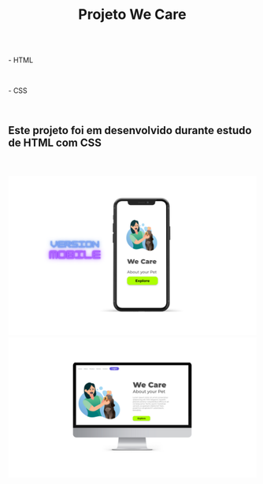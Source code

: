 <h1 align="center">Projeto We Care</h1>
<br><br>
<p>- HTML</p>
<br>
<p>- CSS</p>
<br>
<h2>Este projeto foi em desenvolvido durante estudo de HTML com CSS <h2>
<br>

  <img src = "https://github.com/LuizCGsilva/Project-We-Care/blob/master/img/mobilepet.png?raw=true">
  
  <br>
  <img src = " https://github.com/LuizCGsilva/Project-We-Care/blob/master/img/telapet.png?raw=true">
